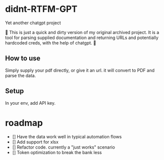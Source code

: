 # didnt-RTFM-GPT
Yet another chatgpt project

💩 This is just a quick and dirty version of my original archived project.
It is a tool for parsing supplied documentation and returning URLs and potentially hardcoded creds, with the help of chatgpt. 💩

## How to use
Simply supply your pdf directly, or give it an url. it will convert to PDF and parse the data.

## Setup
In your env, add API key.

# roadmap
- [] Have the data work well in typical automation flows
- [] Add support for xlsx
- [] Refactor code. currently a "just works" scenario
- [] Token optimization to break the bank less
